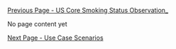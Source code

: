 [Previous Page - US Core Smoking Status Observation_](USCoreSmokingStatusObservation_.html)

No page content yet

[Next Page - Use Case Scenarios](UseCaseScenarios.html)